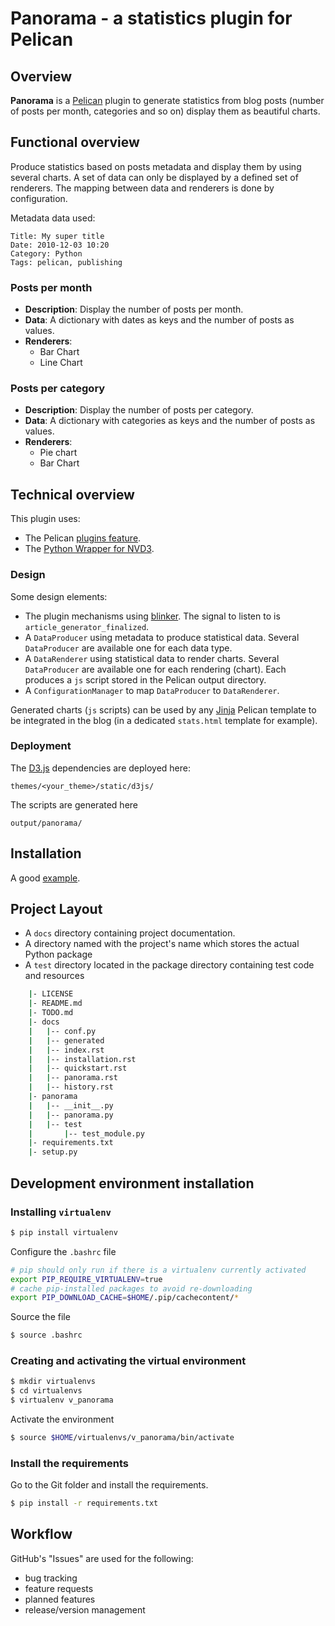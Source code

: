# Panorama - a statistics plugin for Pelican

## Overview

**Panorama** is a [Pelican](https://github.com/getpelican/pelican) plugin to generate statistics from blog posts (number of posts per month, categories and so on) display them as beautiful charts.

## Functional overview

Produce statistics based on posts metadata and display them by using several charts.
A set of data can only be displayed by a defined set of renderers.
The mapping between data and renderers is done by configuration.

Metadata data used:

	Title: My super title
	Date: 2010-12-03 10:20
	Category: Python
	Tags: pelican, publishing

### Posts per month

- **Description**: Display the number of posts per month.
- **Data**: A dictionary with dates as keys and the number of posts as values. 
- **Renderers**:
	- Bar Chart
	- Line Chart

### Posts per category

- **Description**: Display the number of posts per category.
- **Data**: A dictionary with categories as keys and the number of posts as values.
- **Renderers**:
	- Pie chart
	- Bar Chart

## Technical overview

This plugin uses:

- The Pelican [plugins feature](http://docs.getpelican.com/en/latest/plugins.html).
- The [Python Wrapper for NVD3](https://github.com/areski/python-nvd3).

### Design

Some design elements:

- The plugin mechanisms using [blinker](https://pypi.python.org/pypi/blinker). The signal to listen to is `article_generator_finalized`.
- A `DataProducer` using metadata to produce statistical data. Several `DataProducer` are available one for each data type.
- A `DataRenderer` using statistical data to render charts. Several `DataProducer` are available one for each rendering (chart). Each produces a `js` script stored in the Pelican output directory.
- A `ConfigurationManager` to map `DataProducer` to `DataRenderer`.

Generated charts (`js` scripts) can be used by any [Jinja](http://jinja.pocoo.org/) Pelican template to be integrated in the blog (in a dedicated `stats.html` template for example).

### Deployment

The [D3.js](http://d3js.org/) dependencies are deployed here:

	themes/<your_theme>/static/d3js/
	
The scripts are generated here

	output/panorama/

## Installation

A good [example](http://moparx.com/2014/04/adding-search-capabilities-within-your-pelican-powered-site-using-tipue-search/).


## Project Layout

- A `docs` directory containing project documentation.
- A directory named with the project's name which stores the actual Python package
- A `test` directory located in the package directory containing test code and resources

```bash
	|- LICENSE
	|- README.md
	|- TODO.md
	|- docs
	|   |-- conf.py
	|   |-- generated
	|   |-- index.rst
	|   |-- installation.rst
	|   |-- quickstart.rst
	|   |-- panorama.rst
	|   |-- history.rst
	|- panorama
	|   |-- __init__.py
	|   |-- panorama.py
	|   |-- test	
	|       |-- test_module.py
	|- requirements.txt
	|- setup.py
```

## Development environment installation

### Installing `virtualenv`

```bash
$ pip install virtualenv
```

Configure the `.bashrc` file

```bash
# pip should only run if there is a virtualenv currently activated
export PIP_REQUIRE_VIRTUALENV=true
# cache pip-installed packages to avoid re-downloading
export PIP_DOWNLOAD_CACHE=$HOME/.pip/cachecontent/*
```

Source the file

```bash
$ source .bashrc
```

### Creating and activating the virtual environment

```bash
$ mkdir virtualenvs
$ cd virtualenvs
$ virtualenv v_panorama
```

Activate the environment

```bash
$ source $HOME/virtualenvs/v_panorama/bin/activate
```

### Install the requirements

Go to the Git folder and install the requirements.

```bash
$ pip install -r requirements.txt
```

## Workflow

GitHub's "Issues" are used for the following:

- bug tracking
- feature requests
- planned features
- release/version management